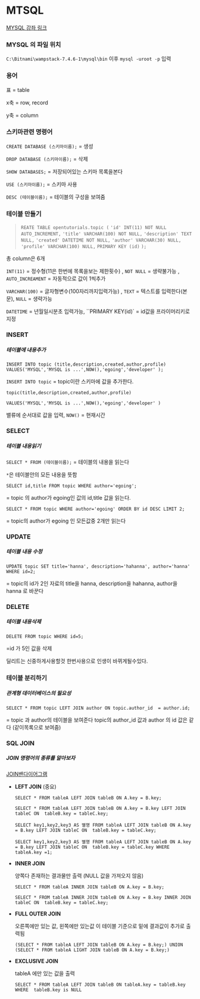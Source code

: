 # MTSQL

[MYSQL  강좌 링크]( https://opentutorials.org/course/3161)

### MYSQL 의 파일 위치

 `C:\Bitnami\wampstack-7.4.6-1\mysql\bin` 이후  `mysql -uroot -p` 입력



### 용어 

표 = table

x축 = row, record

y축 = column



### 스키마관련 명령어

`CREATE DATABASE (스키마이름);`  = 생성

`DROP DATABASE (스키마이름);` = 삭제

`SHOW DATABASES;` = 저장되어있는 스키마 목록을본다

`USE (스키마이름);` = 스키마 사용

`DESC (테이블이름);` = 테이블의 구성을 보여줌



### 테이블 만들기

> `REATE TABLE opentutorials.topic (`
> `'id' INT(11) NOT NULL AUTO_INCREMENT,`
> `'title' VARCHAR(100) NOT NULL,`
> `'description' TEXT NULL,`
> `'created' DATETIME NOT NULL,`
> `'author' VARCHAR(30) NULL,`
> `'profile' VARCHAR(100) NULL,`
> `PRIMARY KEY (id)`
> `);`

총 column은 6개 

`INT(11)` = 정수형(11은 한번에 목록을보는 제한횟수) , `NOT NULL` = 생략불가능 , `AUTO_INCREAMENT` = 자동적으로 값이 1씩추가

`VARCHAR(100)` = 글자형변수(100자리까지입력가능) , `TEXT` = 텍스트를 입력한다(본문), `NULL` = 생략가능

`DATETIME` = 년월일시분초 입력가능,  ``PRIMARY KEY(id)` = id값을 프라이머리키로 지정



### INSERT 

##### 테이블에 내용추가

`INSERT INTO topic (title,description,created,author,profile) VALUES('MYSQL','MYSQL is ...',NOW(),'egoing','developer' );`

`INSERT INTO topic`  = topic이란 스키마에 값을 추가한다.

`topic(title,description,created,author,profile)`

`VALUES('MYSQL','MYSQL is ...',NOW(),'egoing','developer' )`

밸류에 순서대로 값을 입력, `NOW()` = 현재시간



### SELECT

##### 테이블 내용읽기

`SELECT * FROM (테이블이름);`  = 테이블의 내용을 읽는다

`*`은 테이블안의 모든 내용을 뜻함

`SELECT id,title FROM topic WHERE author='egoing';`

= topic 의  author가 egoing인 값의 id,title 값을 읽는다. 

`SELECT * FROM topic WHERE author='egoing' ORDER BY id DESC LIMIT 2;`

= topic의 author가 egoing 인 모든값중 2개만 읽는다



### UPDATE

##### 테이블 내용 수정

`UPDATE topic SET title='hanna', description='hahanna', author='hanna' WHERE id=2;`

= topic의 id가 2인 자료의 title을 hanna, description을 hahanna, author을 hanna 로 바꾼다



### DELETE

##### 테이블 내용삭제 

`DELETE FROM topic WHERE id=5;`

=id 가 5인 값을 삭제 

딜리트는 신중하게사용할것 한번사용으로 인생이 바뀌게될수있다.



### 테이블 분리하기

##### 관계형 데이터베이스의 필요성

`SELECT * FROM topic LEFT JOIN author ON topic.author_id  = author.id;`

= topic 과 author의 테이블을 보여준다 topic의 author_id 값과 author 의 id 값은 같다 (같이목록으로 보여줌)



### SQL JOIN

##### JOIN 명령어의 종류를 알아보자

[JOIN밴다이어그램](www.sql-joins.leopard.in.ua)

- **LEFT JOIN** (중요)

  `SELECT * FROM tableA LEFT JOIN tableB ON A.key = B.key;`

  `SELECT * FROM tableA LEFT JOIN tableB ON A.key = B.key LEFT JOIN tableC ON  tableB.key = tableC.key;`

  `SELECT key1,key2,key3 AS 별명 FROM tableA LEFT JOIN tableB ON A.key = B.key LEFT JOIN tableC ON  tableB.key = tableC.key;`

  `SELECT key1,key2,key3 AS 별명 FROM tableA LEFT JOIN tableB ON A.key = B.key LEFT JOIN tableC ON  tableB.key = tableC.key WHERE tableA.key =1;`

  

- **INNER JOIN**

  양쪽다 존재하는 결과물만 출력 (NULL 값을 가져오지 않음)

  `SELECT * FROM tableA INNER JOIN tableB ON A.key = B.key;`

  `SELECT * FROM tableA INNER JOIN tableB ON A.key = B.key INNER JOIN tableC ON  tableB.key = tableC.key;`

- **FULL OUTER JOIN**

  오른쪽에만 있는 값, 왼쪽에만 있는값 이 테이블 기준으로 밑에 결과값이 추가로 출력됨

  `(SELECT * FROM tableA LEFT JOIN tableB ON A.key = B.key;) UNION (SELECT * FROM tableA LIGHT JOIN tableB ON A.key = B.key;)`

- **EXCLUSIVE JOIN**

  tableA 에만 있는 값을 출력

  `SELECT * FROM tableA LEFT JOIN tableB ON tableA.key = tableB.key WHERE  tableB.key is NULL`

  

